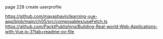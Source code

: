 page 228 create userprofile


https://github.com/mayashavin/learning-vue-app/blob/main/ch05/src/composables/useFetch.ts
https://github.com/PacktPublishing/Building-Real-world-Web-Applications-with-Vue.js-3?tab=readme-ov-file